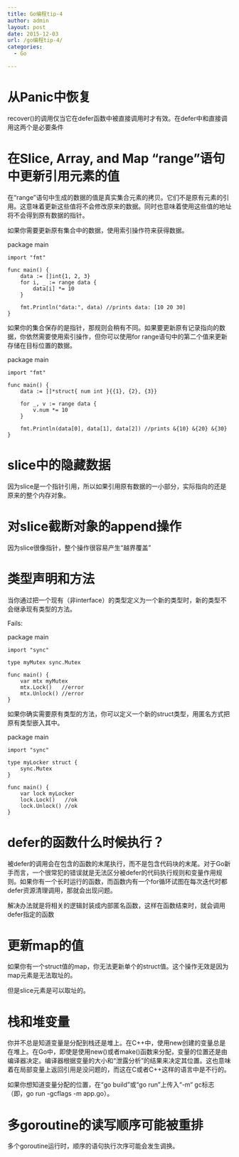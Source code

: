 ```yaml
---
title: Go编程tip-4
author: admin
layout: post
date: 2015-12-03
url: /go编程tip-4/
categories:
  - Go

---
```

# 从Panic中恢复

recover()的调用仅当它在defer函数中被直接调用时才有效。在defer中和直接调用这两个是必要条件

# 在Slice, Array, and Map &#8220;range&#8221;语句中更新引用元素的值

在“range”语句中生成的数据的值是真实集合元素的拷贝。它们不是原有元素的引用。这意味着更新这些值将不会修改原来的数据。同时也意味着使用这些值的地址将不会得到原有数据的指针。

如果你需要更新原有集合中的数据，使用索引操作符来获得数据。
      
package main

    import "fmt"
    
    func main() {
        data := []int{1, 2, 3}
        for i, _ := range data {
            data[i] *= 10
        }
    
        fmt.Println("data:", data) //prints data: [10 20 30]
    }
    

如果你的集合保存的是指针，那规则会稍有不同。如果要更新原有记录指向的数据，你依然需要使用索引操作，但你可以使用for range语句中的第二个值来更新存储在目标位置的数据。
      
package main

    import "fmt"
    
    func main() {
        data := []*struct{ num int }{{1}, {2}, {3}}
    
        for _, v := range data {
            v.num *= 10
        }
    
        fmt.Println(data[0], data[1], data[2]) //prints &{10} &{20} &{30}
    }
    

# slice中的隐藏数据

因为slice是一个指针引用，所以如果引用原有数据的一小部分，实际指向的还是原来的整个内存对象。

# 对slice截断对象的append操作

因为slice很像指针，整个操作很容易产生“越界覆盖”

# 类型声明和方法

当你通过把一个现有（非interface）的类型定义为一个新的类型时，新的类型不会继承现有类型的方法。
  
Fails:
      
package main

    import "sync"
    
    type myMutex sync.Mutex
    
    func main() {
        var mtx myMutex
        mtx.Lock()   //error
        mtx.Unlock() //error
    }
    

如果你确实需要原有类型的方法，你可以定义一个新的struct类型，用匿名方式把原有类型嵌入其中。
      
package main

    import "sync"
    
    type myLocker struct {
        sync.Mutex
    }
    
    func main() {
        var lock myLocker
        lock.Lock()   //ok
        lock.Unlock() //ok
    }
    

# defer的函数什么时候执行？

被defer的调用会在包含的函数的末尾执行，而不是包含代码块的末尾。对于Go新手而言，一个很常犯的错误就是无法区分被defer的代码执行规则和变量作用规则。如果你有一个长时运行的函数，而函数内有一个for循环试图在每次迭代时都defer资源清理调用，那就会出现问题。
  
解决办法就是将相关的逻辑封装成内部匿名函数，这样在函数结束时，就会调用defer指定的函数

# 更新map的值

如果你有一个struct值的map，你无法更新单个的struct值。这个操作无效是因为map元素是无法取址的。
  
但是slice元素是可以取址的。

# 栈和堆变量

你并不总是知道变量是分配到栈还是堆上。在C++中，使用new创建的变量总是在堆上。在Go中，即使是使用new()或者make()函数来分配，变量的位置还是由编译器决定。编译器根据变量的大小和“泄露分析”的结果来决定其位置。这也意味着在局部变量上返回引用是没问题的，而这在C或者C++这样的语言中是不行的。

如果你想知道变量分配的位置，在“go build”或“go run”上传入“-m“ gc标志（即，go run -gcflags -m app.go）。

# 多goroutine的读写顺序可能被重排

多个goroutine运行时，顺序的语句执行次序可能会发生调换。